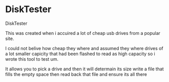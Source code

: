 # DiskTester
DiskTester

This was created when i accuired a lot of cheap usb drives from a popular site.

I could not belive how cheap they where and assumed they where drives of a lot smaller capicity that had been flashed to read as high capacity so i wrote this tool to test um.



It allows you to pick a drive and then it will determain its size write a file that fills the empty space then read back that file and ensure its all there 

